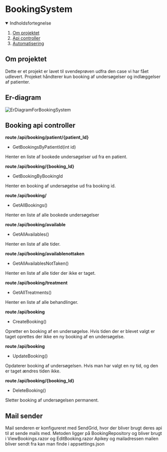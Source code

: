 # BookingSystem
 
 <!-- Indholdsfortegnelse -->
<details open="open">
  <summary>Indholdsfortegnelse</summary>
  <ol>
    <li>
      <a href="#om-projektet">Om projektet</a>
    </li>
    <li><a href="#booking-api-controller">Api controller</a></li>
    <li><a href="#mail-sender">Automatisering</a></li>
  </ol>
</details>

 
## Om projektet
Dette er et projekt er lavet til svendeprøven udfra den case vi har fået udlevert. Projeket håndterer kun booking af undersøgelser og indlæggelser af patienter.

## Er-diagram
 ![ErDiagramForBookingSystem](https://user-images.githubusercontent.com/53754722/187873072-2f77d7da-125b-4d2c-afdd-490b9f91cc74.png)
 
## Booking api controller
**route /api/booking/patient/{patient_Id}**
- GetBookingsByPatientId(int id)

Henter en liste af bookede undersøgelser ud fra en patient.

**route /api/booking/{booking_Id}**
- GetBookingByBookingId

Henter en booking af undersøgelse ud fra booking id.

**route /api/booking/**
- GetAllBookings()

Henter en liste af alle bookede undersøgelser

**route /api/booking/available**
- GetAllAvailables()

Henter en liste af alle tider.

**route /api/booking/availablenottaken**
- GetAllAvailablesNotTaken()

Henter en liste af alle tider der ikke er taget.

**route /api/booking/treatment**
- GetAllTreatments()

Henter en liste af alle behandlinger.

**route /api/booking**
- CreateBooking()

Opretter en booking af en undersøgelse. Hvis tiden der er blevet valgt er taget oprettes der ikke en ny booking af en undersøgelse.


**route /api/booking**
- UpdateBooking()

Opdaterer booking af undersøgelsen. Hvis man har valgt en ny tid, og den er taget ændres tiden ikke.

**route /api/booking/{booking_Id}**
- DeleteBooking()

Sletter booking af undersøgelsen permanent.

## Mail sender
Mail senderen er konfigureret med SendGrid, hvor der bliver brugt deres api til at sende mails med.
Metoden ligger på BookingRepository og bliver brugt i ViewBookings.razor og EditBooking.razor
Apikey og mailadressen mailen bliver sendt fra kan man finde i appsettings.json

